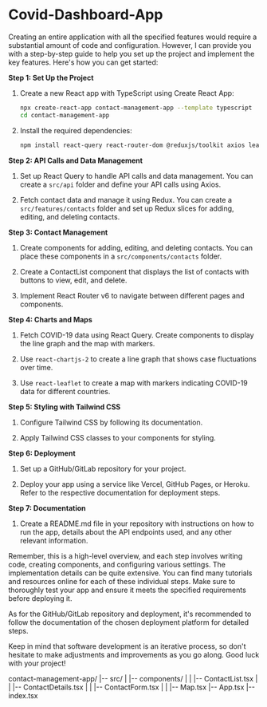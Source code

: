 # Covid-Dashboard-App

Creating an entire application with all the specified features would require a substantial amount of code and configuration. However, I can provide you with a step-by-step guide to help you set up the project and implement the key features. Here's how you can get started:

**Step 1: Set Up the Project**

1. Create a new React app with TypeScript using Create React App:
   
   ```bash
   npx create-react-app contact-management-app --template typescript
   cd contact-management-app
   ```

2. Install the required dependencies:

   ```bash
   npm install react-query react-router-dom @reduxjs/toolkit axios leaflet react-chartjs-2 tailwindcss
   ```

**Step 2: API Calls and Data Management**

1. Set up React Query to handle API calls and data management. You can create a `src/api` folder and define your API calls using Axios.

2. Fetch contact data and manage it using Redux. You can create a `src/features/contacts` folder and set up Redux slices for adding, editing, and deleting contacts.

**Step 3: Contact Management**

1. Create components for adding, editing, and deleting contacts. You can place these components in a `src/components/contacts` folder.

2. Create a ContactList component that displays the list of contacts with buttons to view, edit, and delete.

3. Implement React Router v6 to navigate between different pages and components.

**Step 4: Charts and Maps**

1. Fetch COVID-19 data using React Query. Create components to display the line graph and the map with markers.

2. Use `react-chartjs-2` to create a line graph that shows case fluctuations over time.

3. Use `react-leaflet` to create a map with markers indicating COVID-19 data for different countries.

**Step 5: Styling with Tailwind CSS**

1. Configure Tailwind CSS by following its documentation.

2. Apply Tailwind CSS classes to your components for styling.

**Step 6: Deployment**

1. Set up a GitHub/GitLab repository for your project.

2. Deploy your app using a service like Vercel, GitHub Pages, or Heroku. Refer to the respective documentation for deployment steps.

**Step 7: Documentation**

1. Create a README.md file in your repository with instructions on how to run the app, details about the API endpoints used, and any other relevant information.

Remember, this is a high-level overview, and each step involves writing code, creating components, and configuring various settings. The implementation details can be quite extensive. You can find many tutorials and resources online for each of these individual steps. Make sure to thoroughly test your app and ensure it meets the specified requirements before deploying it.

As for the GitHub/GitLab repository and deployment, it's recommended to follow the documentation of the chosen deployment platform for detailed steps.

Keep in mind that software development is an iterative process, so don't hesitate to make adjustments and improvements as you go along. Good luck with your project!


contact-management-app/
|-- src/
|   |-- components/
|   |   |-- ContactList.tsx
|   |   |-- ContactDetails.tsx
|   |   |-- ContactForm.tsx
|   |   |-- Map.tsx
|-- App.tsx
|-- index.tsx
